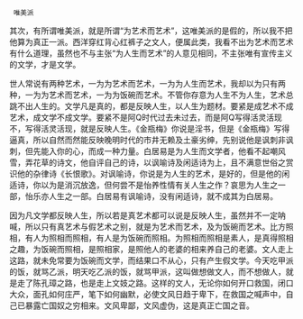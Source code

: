      唯美派 

   其次，有所谓唯美派，就是所谓“为艺术而艺术”，这唯美派的是假的，所以我不把他算为真正一派。西洋穿红背心红裤子之文人，便属此类，我看不出为艺术而艺术有什么道理，虽然也不与主张“为人生而艺术”的人意见相同，不主张唯有宣传主义的文学，才是文学。 

   世人常说有两种艺术，一为为艺术而艺术，一为为人生而艺术，我却以为只有两种，一为为艺术而艺术，一为为饭碗而艺术。不管你存意为人生不为人生，艺术总跳不出人生的。文学凡是真的，都是反映人生，以人生为题材。要紧是成艺术不成艺术，成文学不成文学。要紧不是阿Q时代过去未过去，而是阿Q写得活灵活现不，写得活灵活现，就是反映人生。《金瓶梅》你说是淫书，但是《金瓶梅》写得逼真，所以自然而然能反映晚明时代的市井无赖及土豪劣绅，先别说他是讽刺非讽刺，但先能入你的心，而成一种力量。白居易是为人生而文学者，他看不起嘲风雪，弄花草的诗文，他自评自己的诗，以讽喻诗及闲适诗为上，且不满意世俗之赏识他的杂律诗《长恨歌》。对讽喻诗，你说是为人生的艺术，是好的，但是他的闲适诗，你以为是消沉放逸，但何尝不是怡养性情有关人生之作？哀思为人生之一部，怡乐亦人生之一部。白居易有讽喻诗，没有闲适诗，就不成其为白居易。 

   因为凡文学都反映人生，所以若是真艺术都可以说是反映人生，虽然并不一定呐喊，所以只有真艺术与假艺术之别，就是为艺术而艺术，及为饭碗而艺术。比方照相，有人为照相而照相，有人是为饭碗而照相。为照相而照相是素人，是真得照相之趣，为饭碗而照相，是照相家，是照他人的老婆的相来养自己的老婆。文人走上这路，就未免常要为饭碗而文学，而结果口不从心，只有产生假文学。今天吃甲派的饭，就骂乙派，明天吃乙派的饭，就骂甲派，这叫做想做文人，而不想做人，就是走了陈孔璋之路，也是走上文妓之路。这样的文人，无论你如何开口救国，闭口大众，面孔如何庄严，笔下如何幽默，必使文风日趋于卑下，在救国之喊声中，自己已暴露亡国奴之穷相来。文风卑鄙，文风虚伪，这是真正亡国之音。 

